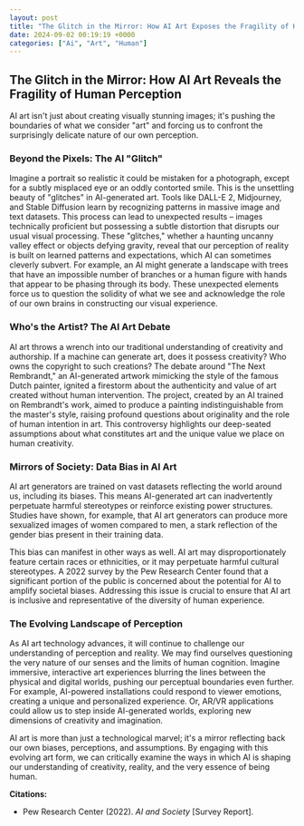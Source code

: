 ```yaml
---
layout: post
title: "The Glitch in the Mirror: How AI Art Exposes the Fragility of Human Perception."
date: 2024-09-02 00:19:19 +0000
categories: ["Ai", "Art", "Human"]
---
```


## The Glitch in the Mirror: How AI Art Reveals the Fragility of Human Perception

AI art isn't just about creating visually stunning images; it's pushing the boundaries of what we consider "art" and forcing us to confront the surprisingly delicate nature of our own perception. 

###  Beyond the Pixels: The AI "Glitch"

Imagine a portrait so realistic it could be mistaken for a photograph, except for a subtly misplaced eye or an oddly contorted smile. This is the unsettling beauty of "glitches" in AI-generated art. Tools like DALL-E 2, Midjourney, and Stable Diffusion learn by recognizing patterns in massive image and text datasets.  This process can lead to unexpected results – images technically proficient but possessing a subtle distortion that disrupts our usual visual processing. These "glitches," whether a haunting uncanny valley effect or objects defying gravity, reveal that our perception of reality is built on learned patterns and expectations, which AI can sometimes cleverly subvert. For example, an AI might generate a landscape with trees that have an impossible number of branches or a human figure with hands that appear to be phasing through its body.  These unexpected elements force us to question the solidity of what we see and acknowledge the role of our own brains in constructing our visual experience.

###  Who's the Artist? The AI Art Debate

AI art throws a wrench into our traditional understanding of creativity and authorship. If a machine can generate art, does it possess creativity? Who owns the copyright to such creations? The debate around "The Next Rembrandt," an AI-generated artwork mimicking the style of the famous Dutch painter, ignited a firestorm about the authenticity and value of art created without human intervention.  The project, created by an AI trained on Rembrandt's work, aimed to produce a painting indistinguishable from the master's style, raising profound questions about originality and the role of human intention in art. This controversy highlights our deep-seated assumptions about what constitutes art and the unique value we place on human creativity.

###  Mirrors of Society: Data Bias in AI Art

AI art generators are trained on vast datasets reflecting the world around us, including its biases. This means AI-generated art can inadvertently perpetuate harmful stereotypes or reinforce existing power structures. Studies have shown, for example, that AI art generators can produce more sexualized images of women compared to men, a stark reflection of the gender bias present in their training data. 

This bias can manifest in other ways as well.  AI art may disproportionately feature certain races or ethnicities, or it may perpetuate harmful cultural stereotypes. A 2022 survey by the Pew Research Center found that a significant portion of the public is concerned about the potential for AI to amplify societal biases.  Addressing this issue is crucial to ensure that AI art is inclusive and representative of the diversity of human experience.

###  The Evolving Landscape of Perception

As AI art technology advances, it will continue to challenge our understanding of perception and reality. We may find ourselves questioning the very nature of our senses and the limits of human cognition.  Imagine immersive, interactive art experiences blurring the lines between the physical and digital worlds, pushing our perceptual boundaries even further. For example, AI-powered installations could respond to viewer emotions, creating a unique and personalized experience. Or, AR/VR applications could allow us to step inside AI-generated worlds, exploring new dimensions of creativity and imagination.

AI art is more than just a technological marvel; it's a mirror reflecting back our own biases, perceptions, and assumptions.  By engaging with this evolving art form, we can critically examine the ways in which AI is shaping our understanding of creativity, reality, and the very essence of being human. 



**Citations:**

- Pew Research Center (2022). *AI and Society* [Survey Report].



